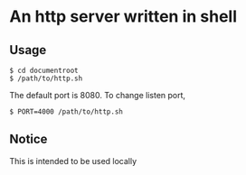 # An http server written in shell
## Usage

	$ cd documentroot
	$ /path/to/http.sh

The default port is 8080. To change listen port,

	$ PORT=4000 /path/to/http.sh

## Notice
This is intended to be used locally
